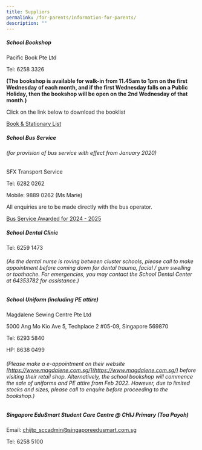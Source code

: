 ```yaml
---
title: Suppliers
permalink: /for-parents/information-for-parents/
description: ""
---
```

##### School Bookshop

Pacific Book Pte Ltd

Tel: 6258 3326

**(The bookshop is available for walk-in from 11.45am to 1pm on the first Wednesday of each month, and if the first Wednesday falls on a Public Holiday, then the bookshop will be open on the 2nd Wednesday of that month.)**

Click on the link below to download the booklist

[Book & Stationary List](https://www.chijpritoapayoh.moe.edu.sg/for-parents/booklists/)

##### School Bus Service
###### (for provision of bus service with effect from January 2020)

SFX Transport Service

Tel: 6282 0262

Mobile: 9889 0262 (Ms Marie)

All enquiries are to be made directly with the bus operator.

[Bus Service Awarded for 2024 - 2025](/files/school%20bus%20awarded%202024%20to%202025.pdf)

##### School Dental Clinic

Tel: 6259 1473

###### (As the dental nurse is roving between cluster schools, please call to make appointment before coming down for dental trauma, facial / gum swelling or toothache.  For emergencies, you may contact the School Dental Center at 64353782 for assistance.)

##### School Uniform (including PE attire)

Magdalene Sewing Centre Pte Ltd

5000 Ang Mo Kio Ave 5, Techplace 2 #05-09, Singapore 569870

Tel: 6293 5840

HP: 8638 0499

###### (Please make a e-appointment on their website [https://www.magdalene.com.sg/](https://www.magdalene.com.sg/) before visiting their retail shop. Alternatively, the school bookshop will commence the sale of uniforms and PE attire from Feb 2022. However, due to limited stocks and sizes, please call to enquire before proceeding to the bookshop.)

##### Singapore EduSmart Student Care Centre @ CHIJ Primary (Toa Payoh)

Email: chijtp_sccadmin@singaporeedusmart.com.sg

Tel: 6258 5100